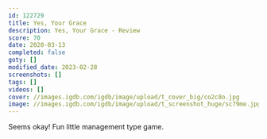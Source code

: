 ```yaml
---
id: 122729
title: Yes, Your Grace
description: Yes, Your Grace - Review
score: 70
date: 2020-03-13
completed: false
goty: []
modified_date: 2023-02-28
screenshots: []
tags: []
videos: []
cover: //images.igdb.com/igdb/image/upload/t_cover_big/co2c8o.jpg
image: //images.igdb.com/igdb/image/upload/t_screenshot_huge/sc79me.jpg
---
```

Seems okay! Fun little management type game.